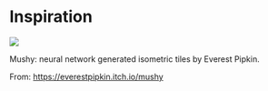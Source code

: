 # Inspiration

![](https://db-feed.s3.amazonaws.com/legacy/vbI63y-1548869168339.png)

Mushy: neural network generated isometric tiles by Everest Pipkin.

From: https://everestpipkin.itch.io/mushy